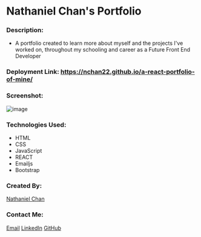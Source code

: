 # Nathaniel Chan's Portfolio

### Description:
* A portfolio created to learn more about myself and the projects I've worked on, throughout my schooling and career as a Future Front End Developer

### Deployment Link: https://nchan22.github.io/a-react-portfolio-of-mine/

### Screenshot:
![image](https://user-images.githubusercontent.com/98130524/180051485-c9e292ac-1e6e-403f-bb28-fb8269916f99.png)

### Technologies Used:
* HTML
* CSS
* JavaScript
* REACT
* Emailjs
* Bootstrap

### Created By:
[Nathaniel Chan](https://github.com/nchan22)

### Contact Me:
[Email](mailto:nhchan22@gmail.com)
[LinkedIn](https://www.linkedin.com/in/nchan22/)
[GitHub](https://github.com/nchan22)
